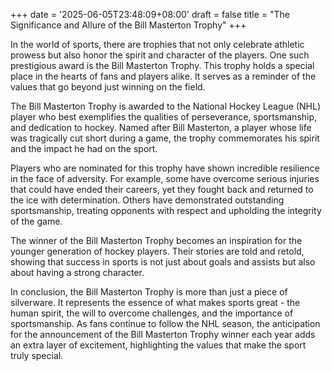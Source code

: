 +++
date = '2025-06-05T23:48:09+08:00'
draft = false
title = "The Significance and Allure of the Bill Masterton Trophy"
+++

In the world of sports, there are trophies that not only celebrate athletic prowess but also honor the spirit and character of the players. One such prestigious award is the Bill Masterton Trophy. This trophy holds a special place in the hearts of fans and players alike. It serves as a reminder of the values that go beyond just winning on the field. 

The Bill Masterton Trophy is awarded to the National Hockey League (NHL) player who best exemplifies the qualities of perseverance, sportsmanship, and dedication to hockey. Named after Bill Masterton, a player whose life was tragically cut short during a game, the trophy commemorates his spirit and the impact he had on the sport. 

Players who are nominated for this trophy have shown incredible resilience in the face of adversity. For example, some have overcome serious injuries that could have ended their careers, yet they fought back and returned to the ice with determination. Others have demonstrated outstanding sportsmanship, treating opponents with respect and upholding the integrity of the game. 

The winner of the Bill Masterton Trophy becomes an inspiration for the younger generation of hockey players. Their stories are told and retold, showing that success in sports is not just about goals and assists but also about having a strong character. 

In conclusion, the Bill Masterton Trophy is more than just a piece of silverware. It represents the essence of what makes sports great - the human spirit, the will to overcome challenges, and the importance of sportsmanship. As fans continue to follow the NHL season, the anticipation for the announcement of the Bill Masterton Trophy winner each year adds an extra layer of excitement, highlighting the values that make the sport truly special.